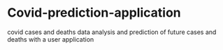 # Covid-prediction-application
covid cases and deaths data analysis and prediction of future cases and deaths with a user application
